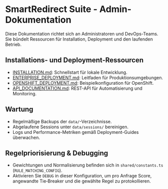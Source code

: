 # SmartRedirect Suite - Admin-Dokumentation

Diese Dokumentation richtet sich an Administratoren und DevOps-Teams. Sie bündelt Ressourcen für Installation, Deployment und den laufenden Betrieb.

## Installations- und Deployment-Ressourcen
- [INSTALLATION.md](./INSTALLATION.md): Schnellstart für lokale Entwicklung.
- [ENTERPRISE_DEPLOYMENT.md](./ENTERPRISE_DEPLOYMENT.md): Leitfaden für Produktionsumgebungen.
- [OPENSHIFT_DEPLOYMENT.md](./OPENSHIFT_DEPLOYMENT.md): Beispielkonfiguration für OpenShift.
- [API_DOCUMENTATION.md](./API_DOCUMENTATION.md): REST-API für Automatisierung und Monitoring.

## Wartung
- Regelmäßige Backups der `data/`-Verzeichnisse.
- Abgelaufene Sessions unter `data/sessions/` bereinigen.
- Logs und Performance-Metriken gemäß Deployment-Guides überwachen.

## Regelpriorisierung & Debugging
- Gewichtungen und Normalisierung befinden sich in `shared/constants.ts` (`RULE_MATCHING_CONFIG`).
- Aktivieren Sie `DEBUG` in dieser Konfiguration, um pro Anfrage Score, angewandte Tie‑Breaker und die gewählte Regel zu protokollieren.

